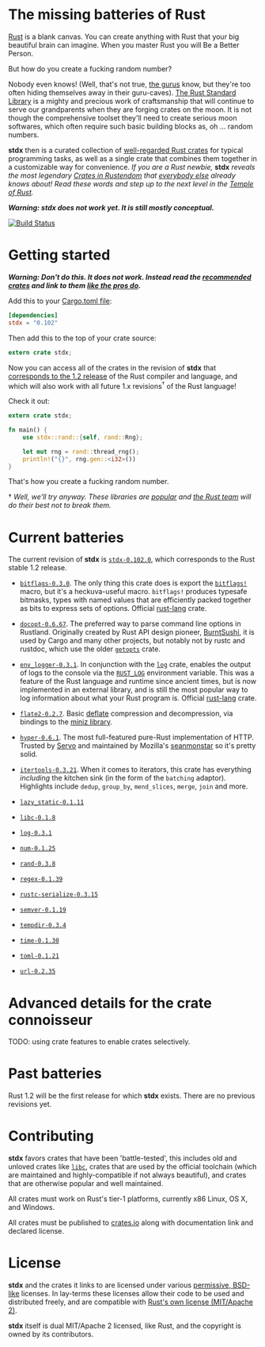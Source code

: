 # The missing batteries of Rust

[Rust](http://www.rust-lang.org) is a blank canvas. You can create
anything with Rust that your big beautiful brain can imagine. When you
master Rust you will Be a Better Person.

But how do you create a fucking random number?

Nobody even knows! (Well, that's not true, [the
gurus](https://github.com/ctjhoa/rust-learning#people) know, but
they're too often hiding themselves away in their guru-caves). [The
Rust Standard Library](http://doc.rust-lang.org/std/) is a mighty and
precious work of craftsmanship that will continue to serve our
grandparents when they are forging crates on the moon. It is not
though the comprehensive toolset they'll need to create serious moon
softwares, which often require such basic building blocks as, oh
... random numbers.

**stdx** then is a curated collection of [well-regarded Rust
crates][stdx-current] for typical programming tasks, as well as a
single crate that combines them together in a customizable way for
convenience. *If you are a Rust newbie,* **stdx** *reveals the most
legendary [Crates in Rustendom](https://crates.io) that [everybody
else](http://rustaceans.org/) already knows about! Read these words
and step up to the next level in the [Temple of
Rust](http://brson.github.io/temple-of-rust).*

***Warning: stdx does not work yet. It is still mostly conceptual.***

[![Build Status](https://travis-ci.org/brson/stdx.svg?branch=master)](https://travis-ci.org/rust-lang/brson/stdx)

# Getting started

***Warning: Don't do this. It does not work. Instead read the [recommended crates][stdx-current] and link to them [like the pros do](http://doc.crates.io/crates-io.html#using-crates.io-based-crates).***

Add this to your [Cargo.toml file](http://doc.crates.io/manifest.html):

```toml
[dependencies]
stdx = "0.102"
```

Then add this to the top of your crate source:

```rust
extern crate stdx;
```

Now you can access all of the crates in the revision of **stdx** that
[corresponds to the 1.2 release][stdx-102] of the Rust compiler and
language, and which will also work with all future 1.x revisions<sup>†</sup> of
the Rust language!

Check it out:

```rust
extern crate stdx;

fn main() {
    use stdx::rand::{self, rand::Rng};

    let mut rng = rand::thread_rng();
    println!("{}", rng.gen::<i32>())
}
```

That's how you create a fucking random number.

† *Well, we'll try anyway. These libraries are
[popular](https://crates.io/crates?sort=downloads) and [the Rust
team](http://www.rust-lang.org/team.html) will do their best not to
break them.*

# Current batteries
[stdx-current]: #current-batteries
[stdx-102]: #current-batteries

The current revision of **stdx** is [`stdx-0.102.0`](https://crates.io/crates/stdx/0.102.0), which corresponds to
the Rust stable 1.2 release.

* [`bitflags-0.3.0`](https://crates.io/crates/bitflags/0.3.0). The
  only thing this crate does is export the
  [`bitflags!`](http://doc.rust-lang.org/bitflags/bitflags/macro.bitflags!.html#example)
  macro, but it's a heckuva-useful macro. `bitflags!` produces
  typesafe bitmasks, types with named values that are efficiently
  packed together as bits to express sets of options. Official
  [rust-lang] crate.

* [`docopt-0.6.67`](https://crates.io/crates/docopt/0.6.67). The
  preferred way to parse command line options in Rustland. Originally
  created by Rust API design pioneer,
  [BurntSushi](http://github.com/burntsushi), it is used by Cargo and
  many other projects, but notably not by rustc and rustdoc, which use
  the older [`getopts`](https://crates.io/crates/getopts) crate.

* [`env_logger-0.3.1`](https://crates.io/crates/env_logger/0.3.1). In
  conjunction with the [`log`](https://crates.io/crates/log) crate,
  enables the output of logs to the console via the
  [`RUST_LOG`](http://doc.rust-lang.org/log/env_logger/index.html#enabling-logging)
  environment variable. This was a feature of the Rust language and
  runtime since ancient times, but is now implemented in an external
  library, and is still the most popular way to log information about
  what your Rust program is. Official [rust-lang] crate.

* [`flate2-0.2.7`](https://crates.io/crates/flate2/0.2.7). Basic
  [deflate](https://en.wikipedia.org/wiki/DEFLATE) compression and
  decompression, via bindings to the [miniz
  library](https://code.google.com/p/miniz/).

* [`hyper-0.6.1`](https://crates.io/crates/hyper/0.6.1). The most
  full-featured pure-Rust implementation of HTTP. Trusted by
  [Servo](https://github.com/servo/servo) and maintained by Mozilla's
  [seanmonstar](https://github.com/seanmonstar) so it's pretty solid.

* [`itertools-0.3.21`](https://crates.io/crates/itertools/0.3.21).
  When it comes to iterators, this crate has everything *including*
  the kitchen sink (in the form of the `batching` adaptor).
  Highlights include `dedup`, `group_by`, `mend_slices`, `merge`,
  `join` and more.

* [`lazy_static-0.1.11`](https://crates.io/crates/lazy_static/0.1.11)

* [`libc-0.1.8`](https://crates.io/crates/libc/0.1.8)

* [`log-0.3.1`](https://crates.io/crates/log/0.3.1)

* [`num-0.1.25`](https://crates.io/crates/num/0.1.25)

* [`rand-0.3.8`](https://crates.io/crates/rand/0.3.8)

* [`regex-0.1.39`](https://crates.io/crates/regex/0.1.39)

* [`rustc-serialize-0.3.15`](https://crates.io/crates/rustc-serialize/0.3.15)

* [`semver-0.1.19`](https://crates.io/crates/semver/0.1.19)

* [`tempdir-0.3.4`](https://crates.io/crates/tempdir/0.3.4)

* [`time-0.1.30`](https://crates.io/crates/time/0.1.30)

* [`toml-0.1.21`](https://crates.io/crates/toml/0.1.21)

* [`url-0.2.35`](https://crates.io/crates/url/0.2.35)

[rust-lang]: http://github.com/rust-lang

# Advanced details for the crate connoisseur

TODO: using crate features to enable crates selectively.

# Past batteries

Rust 1.2 will be the first release for which **stdx** exists. There are no
previous revisions yet.

# Contributing

**stdx** favors crates that have been 'battle-tested', this includes old
and unloved crates like [`libc`], crates that are used by the official
toolchain (which are maintained and highly-compatible if not always
beautiful), and crates that are otherwise popular and well maintained.

[`libc`]: https://github.com/rust-lang/libc

All crates must work on Rust's tier-1 platforms, currently x86 Linux,
OS X, and Windows.

All crates must be published to [crates.io](https://crates.io) along with documentation
link and declared license.

# License

**stdx** and the crates it links to are licensed under various
[permissive, BSD-like][perm] licenses. In lay-terms these licenses
allow their code to be used and distributed freely, and are compatible
with [Rust's own license (MIT/Apache 2)][rustlice].

**stdx** itself is dual MIT/Apache 2 licensed, like Rust, and the
copyright is owned by its contributors.

[perm]: https://en.wikipedia.org/wiki/Permissive_free_software_licence
[rustlice]: https://github.com/rust-lang/rust/blob/master/COPYRIGHT

